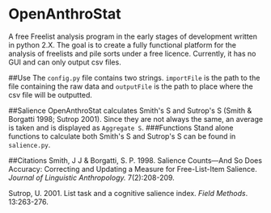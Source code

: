 # OpenAnthroStat
A free Freelist analysis program in the early stages of development written in python 2.X. The goal is to create a fully 
functional platform for the analysis of freelists and pile sorts under a free licence. Currently, it has no GUI and can 
only output csv files.

##Use
The `config.py` file contains two strings. `importFile` is the path to the file containing the raw data and `outputFile` 
is the path to place where the csv file will be outputted.

##Salience
OpenAnthroStat calculates Smith's S and Sutrop's S (Smith & Borgatti 1998; Sutrop 2001). Since they are not always the 
same, an average is taken and is displayed as `Aggregate S`. 
###Functions
Stand alone functions to calculate both Smith's S and Sutrop's S can be found in `salience.py`.
 
##Citations
Smith, J J & Borgatti, S. P. 1998. Salience Counts—And So Does Accuracy: Correcting and Updating a Measure for Free-List-Item Salience. *Journal of Linguistic Anthropology.* 7(2):208-209.

Sutrop, U. 2001. List task and a cognitive salience index. *Field Methods*. 13:263-276.